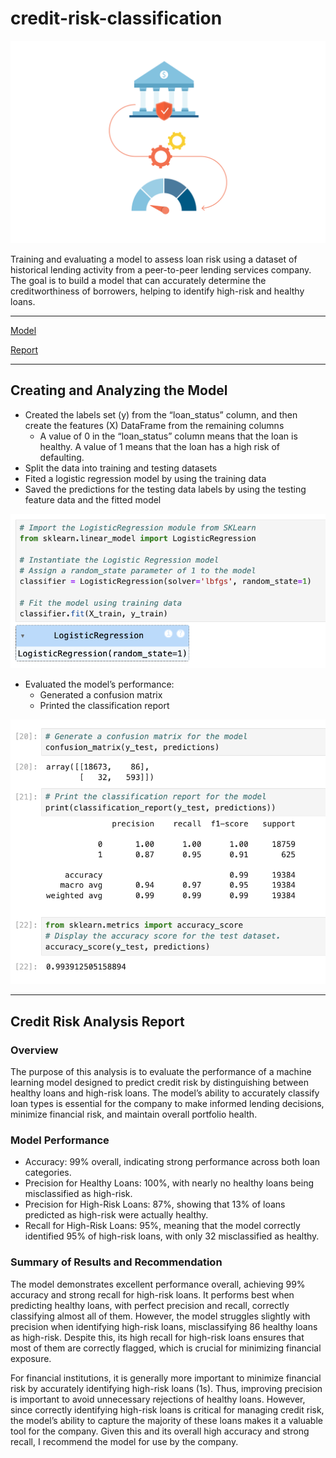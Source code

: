 # credit-risk-classification

![credit](https://github.com/caitlin-hartley/credit-risk-classification/blob/main/images/risk_analysis.svg)

Training and evaluating a model to assess loan risk using a dataset of historical lending activity from a peer-to-peer lending services company. The goal is to build a model that can accurately determine the creditworthiness of borrowers, helping to identify high-risk and healthy loans.

---


[Model](https://github.com/caitlin-hartley/credit-risk-classification/blob/main/README.md#creating-and-analyzing-the-model)

[Report](https://github.com/caitlin-hartley/credit-risk-classification/blob/main/README.md#credit-risk-analysis-report)


---

## Creating and Analyzing the Model

- Created the labels set (y) from the “loan_status” column, and then create the features (X) DataFrame from the remaining columns
  * A value of 0 in the “loan_status” column means that the loan is healthy. A value of 1 means that the loan has a high risk of defaulting.
- Split the data into training and testing datasets
- Fited a logistic regression model by using the training data
- Saved the predictions for the testing data labels by using the testing feature data and the fitted model


![model](https://github.com/caitlin-hartley/credit-risk-classification/blob/main/images/model.png)

  
- Evaluated the model’s performance:
  * Generated a confusion matrix
  * Printed the classification report

 
![analysis](https://github.com/caitlin-hartley/credit-risk-classification/blob/main/images/analysis.png)



---


## Credit Risk Analysis Report

### Overview
  The purpose of this analysis is to evaluate the performance of a machine learning model designed to predict credit risk by distinguishing between healthy loans and high-risk loans. The model’s ability to accurately classify loan types is essential for the company to make informed lending decisions, minimize financial risk, and maintain overall portfolio health.

### Model Performance
* Accuracy: 99% overall, indicating strong performance across both loan categories.
* Precision for Healthy Loans: 100%, with nearly no healthy loans being misclassified as high-risk.
* Precision for High-Risk Loans: 87%, showing that 13% of loans predicted as high-risk were actually healthy.
* Recall for High-Risk Loans: 95%, meaning that the model correctly identified 95% of high-risk loans, with only 32 misclassified as healthy.

### Summary of Results and Recommendation
  The model demonstrates excellent performance overall, achieving 99% accuracy and strong recall for high-risk loans. It performs best when predicting healthy loans, with perfect precision and recall, correctly classifying almost all of them. However, the model struggles slightly with precision when identifying high-risk loans, misclassifying 86 healthy loans as high-risk. Despite this, its high recall for high-risk loans ensures that most of them are correctly flagged, which is crucial for minimizing financial exposure.

For financial institutions, it is generally more important to minimize financial risk by accurately identifying high-risk loans (1s). Thus, improving precision is important to avoid unnecessary rejections of healthy loans. However, since correctly identifying high-risk loans is critical for managing credit risk, the model’s ability to capture the majority of these loans makes it a valuable tool for the company. Given this and its overall high accuracy and strong recall, I recommend the model for use by the company. 
